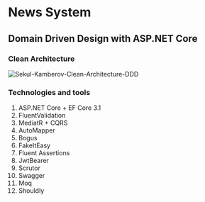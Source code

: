 # News System 
## Domain Driven Design with ASP.NET Core
### Clean Architecture

![Sekul-Kamberov-Clean-Architecture-DDD](https://user-images.githubusercontent.com/25099980/103530467-294b7400-4e90-11eb-9ddc-037cab549085.jpg)

### Technologies and tools
1. ASP.NET Core + EF Core 3.1
2. FluentValidation
3. MediatR + CQRS
4. AutoMapper
5. Bogus
6. FakeItEasy
7. Fluent Assertions
8. JwtBearer
9. Scrutor
10. Swagger
11. Moq
12. Shouldly



